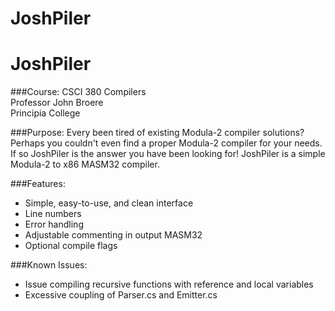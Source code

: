 # JoshPiler
JoshPiler
=========

###Course:
CSCI 380 Compilers  
Professor John Broere  
Principia College  

###Purpose:
Every been tired of existing Modula-2 compiler solutions? Perhaps you couldn't even find a proper Modula-2 compiler for your needs. If so JoshPiler is the answer you have been looking for! JoshPiler is a simple Modula-2 to x86 MASM32 compiler. 

###Features:
- Simple, easy-to-use, and clean interface
- Line numbers
- Error handling
- Adjustable commenting in output MASM32
- Optional compile flags

###Known Issues:
- Issue compiling recursive functions with reference and local variables
- Excessive coupling of Parser.cs and Emitter.cs
